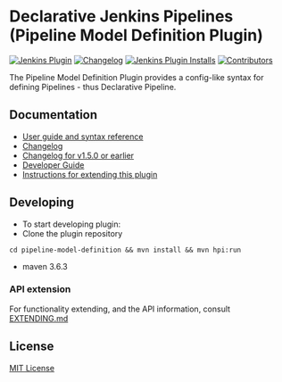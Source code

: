 # Declarative Jenkins Pipelines (Pipeline Model Definition Plugin)

[![Jenkins Plugin](https://img.shields.io/jenkins/plugin/v/pipeline-model-definition)](https://plugins.jenkins.io/pipeline-model-definition)
[![Changelog](https://img.shields.io/github/v/tag/jenkinsci/pipeline-model-definition-plugin?label=changelog)](https://github.com/jenkinsci/pipeline-model-definition-plugin/blob/master/CHANGELOG.md)
[![Jenkins Plugin Installs](https://img.shields.io/jenkins/plugin/i/pipeline-model-definition?color=blue)](https://plugins.jenkins.io/pipeline-model-definition)
[![Contributors](https://img.shields.io/github/contributors/jenkinsci/pipeline-model-definition-plugin.svg)](https://github.com/jenkinsci/pipeline-model-definition-plugin/contributors)

The Pipeline Model Definition Plugin provides a config-like syntax for defining Pipelines - thus Declarative Pipeline.

## Documentation

* [User guide and syntax reference](https://jenkins.io/doc/book/pipeline/)
* [Changelog](https://github.com/jenkinsci/pipeline-model-definition-plugin/releases)
* [Changelog for v1.5.0 or earlier](https://github.com/jenkinsci/pipeline-model-definition-plugin/blob/master/CHANGELOG.md)
* [Developer Guide](https://github.com/jenkinsci/pipeline-model-definition-plugin/blob/master/DEV_GUIDE.md)
* [Instructions for extending this plugin](https://github.com/jenkinsci/pipeline-model-definition-plugin/blob/master/EXTENDING.md)

## Developing
- To start developing plugin: 
- Clone the plugin repository

`cd pipeline-model-definition && mvn install && mvn hpi:run`
- maven 3.6.3

### API extension
For functionality extending, and the API information, consult [EXTENDING.md](EXTENDING.md)

## License

[MIT License](https://opensource.org/licenses/mit-license.php)



